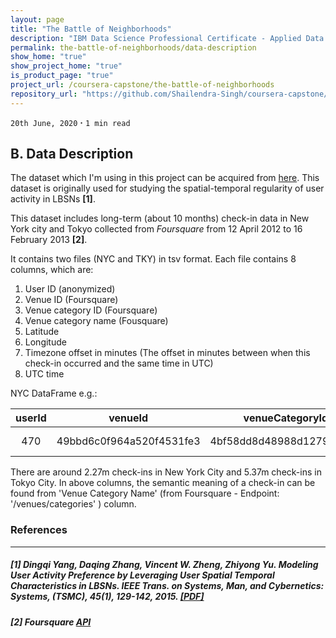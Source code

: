 ```yaml
---
layout: page
title: "The Battle of Neighborhoods"
description: "IBM Data Science Professional Certificate - Applied Data Science Capstone"
permalink: the-battle-of-neighborhoods/data-description
show_home: "true"
show_project_home: "true"
is_product_page: "true"
project_url: /coursera-capstone/the-battle-of-neighborhoods
repository_url: "https://github.com/Shailendra-Singh/coursera-capstone/tree/master/Projects/Battle%20of%20Neighbourhoods"
---
```

`20th June, 2020` **·** `1 min read`

## B. Data Description

The dataset which I'm using in this project can be acquired from [here](https://sites.google.com/site/yangdingqi/home/foursquare-dataset). This dataset is originally used for studying the spatial-temporal regularity of user activity in LBSNs **[1]**.

This dataset includes long-term (about 10 months) check-in data in New York city and Tokyo collected from *Foursquare* from 12 April 2012 to 16 February 2013 **[2]**.

It contains two files (NYC and TKY) in tsv format. Each file contains 8 columns, which are:
1. User ID (anonymized)
2. Venue ID (Foursquare)
3. Venue category ID (Foursquare)
4. Venue category name (Fousquare)
5. Latitude
6. Longitude
7. Timezone offset in minutes (The offset in minutes between when this check-in occurred and the same time in UTC)
8. UTC time

NYC DataFrame e.g.:

|userId|venueId|venueCategoryId|venueCategory|latitude|longitude|timezoneOffset|checkInUtcTimestamp|
|:----:|:-----:|:-------------:|:-----------:|:------:|:-------:|:------------:|:----------:|
|470|49bbd6c0f964a520f4531fe3|4bf58dd8d48988d127951735|Arts & Crafts Store|40.719810|-74.002581|-240|Tue Apr 03 18:00:09 +0000 2012|


There are around 2.27m check-ins in New York City and 5.37m check-ins in Tokyo City. In above columns, the semantic meaning of a check-in can be found from 'Venue Category Name' (from Foursquare - Endpoint: '/venues/categories' ) column.

### References 
--------------

##### **[1]** _Dingqi Yang, Daqing Zhang, Vincent W. Zheng, Zhiyong Yu. Modeling User Activity Preference by Leveraging User Spatial Temporal Characteristics in LBSNs. IEEE Trans. on Systems, Man, and Cybernetics: Systems, (TSMC), 45(1), 129-142, 2015._ [[PDF]](http://www.google.com/url?q=http%3A%2F%2Fwww-public.it-sudparis.eu%2F~zhang_da%2Fpub%2FTSMC_YANG_2014.pdf&sa=D&sntz=1&usg=AFQjCNGSbghKxMGgmh6S1Hd-uz3SIkbLqQ)

##### **[2]** _Foursquare_ [API](https://developer.foursquare.com/)